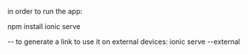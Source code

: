 in order to run the app:

npm install
ionic serve

-- to generate a link to use it on external devices: 
ionic serve --external
